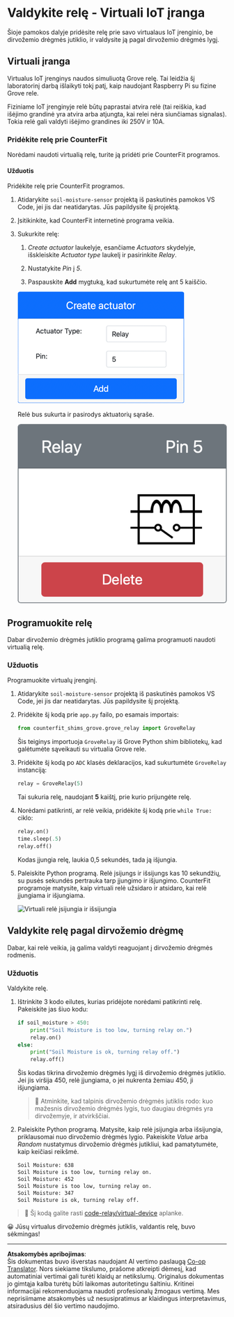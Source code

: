 <!--
CO_OP_TRANSLATOR_METADATA:
{
  "original_hash": "f8f541ee945545017a51aaf309aa37c3",
  "translation_date": "2025-08-28T20:43:52+00:00",
  "source_file": "2-farm/lessons/3-automated-plant-watering/virtual-device-relay.md",
  "language_code": "lt"
}
-->
# Valdykite relę - Virtuali IoT įranga

Šioje pamokos dalyje pridėsite relę prie savo virtualaus IoT įrenginio, be dirvožemio drėgmės jutiklio, ir valdysite ją pagal dirvožemio drėgmės lygį.

## Virtuali įranga

Virtualus IoT įrenginys naudos simuliuotą Grove relę. Tai leidžia šį laboratorinį darbą išlaikyti tokį patį, kaip naudojant Raspberry Pi su fizine Grove rele.

Fiziniame IoT įrenginyje relė būtų paprastai atvira relė (tai reiškia, kad išėjimo grandinė yra atvira arba atjungta, kai relei nėra siunčiamas signalas). Tokia relė gali valdyti išėjimo grandines iki 250V ir 10A.

### Pridėkite relę prie CounterFit

Norėdami naudoti virtualią relę, turite ją pridėti prie CounterFit programos.

#### Užduotis

Pridėkite relę prie CounterFit programos.

1. Atidarykite `soil-moisture-sensor` projektą iš paskutinės pamokos VS Code, jei jis dar neatidarytas. Jūs papildysite šį projektą.

1. Įsitikinkite, kad CounterFit internetinė programa veikia.

1. Sukurkite relę:

    1. *Create actuator* laukelyje, esančiame *Actuators* skydelyje, išskleiskite *Actuator type* laukelį ir pasirinkite *Relay*.

    1. Nustatykite *Pin* į *5*.

    1. Paspauskite **Add** mygtuką, kad sukurtumėte relę ant 5 kaiščio.

    ![Relės nustatymai](../../../../../translated_images/counterfit-create-relay.fa7c40fd0f2f6afc33b35ea94fcb235085be4861e14e3fe6b9b7bcfc82d1c888.lt.png)

    Relė bus sukurta ir pasirodys aktuatorių sąraše.

    ![Sukurta relė](../../../../../translated_images/counterfit-relay.bbf74c1dbdc8b9acd983367fcbd06703a402aefef6af54ddb28e11307ba8a12c.lt.png)

## Programuokite relę

Dabar dirvožemio drėgmės jutiklio programą galima programuoti naudoti virtualią relę.

### Užduotis

Programuokite virtualų įrenginį.

1. Atidarykite `soil-moisture-sensor` projektą iš paskutinės pamokos VS Code, jei jis dar neatidarytas. Jūs papildysite šį projektą.

1. Pridėkite šį kodą prie `app.py` failo, po esamais importais:

    ```python
    from counterfit_shims_grove.grove_relay import GroveRelay
    ```

    Šis teiginys importuoja `GroveRelay` iš Grove Python shim bibliotekų, kad galėtumėte sąveikauti su virtualia Grove rele.

1. Pridėkite šį kodą po `ADC` klasės deklaracijos, kad sukurtumėte `GroveRelay` instanciją:

    ```python
    relay = GroveRelay(5)
    ```

    Tai sukuria relę, naudojant **5** kaištį, prie kurio prijungėte relę.

1. Norėdami patikrinti, ar relė veikia, pridėkite šį kodą prie `while True:` ciklo:

    ```python
    relay.on()
    time.sleep(.5)
    relay.off()
    ```

    Kodas įjungia relę, laukia 0,5 sekundės, tada ją išjungia.

1. Paleiskite Python programą. Relė įsijungs ir išsijungs kas 10 sekundžių, su pusės sekundės pertrauka tarp įjungimo ir išjungimo. CounterFit programoje matysite, kaip virtuali relė užsidaro ir atsidaro, kai relė įjungiama ir išjungiama.

    ![Virtuali relė įsijungia ir išsijungia](../../../../../images/virtual-relay-turn-on-off.gif)

## Valdykite relę pagal dirvožemio drėgmę

Dabar, kai relė veikia, ją galima valdyti reaguojant į dirvožemio drėgmės rodmenis.

### Užduotis

Valdykite relę.

1. Ištrinkite 3 kodo eilutes, kurias pridėjote norėdami patikrinti relę. Pakeiskite jas šiuo kodu:

    ```python
    if soil_moisture > 450:
        print("Soil Moisture is too low, turning relay on.")
        relay.on()
    else:
        print("Soil Moisture is ok, turning relay off.")
        relay.off()
    ```

    Šis kodas tikrina dirvožemio drėgmės lygį iš dirvožemio drėgmės jutiklio. Jei jis viršija 450, relė įjungiama, o jei nukrenta žemiau 450, ji išjungiama.

    > 💁 Atminkite, kad talpinis dirvožemio drėgmės jutiklis rodo: kuo mažesnis dirvožemio drėgmės lygis, tuo daugiau drėgmės yra dirvožemyje, ir atvirkščiai.

1. Paleiskite Python programą. Matysite, kaip relė įsijungia arba išsijungia, priklausomai nuo dirvožemio drėgmės lygio. Pakeiskite *Value* arba *Random* nustatymus dirvožemio drėgmės jutikliui, kad pamatytumėte, kaip keičiasi reikšmė.

    ```output
    Soil Moisture: 638
    Soil Moisture is too low, turning relay on.
    Soil Moisture: 452
    Soil Moisture is too low, turning relay on.
    Soil Moisture: 347
    Soil Moisture is ok, turning relay off.
    ```

> 💁 Šį kodą galite rasti [code-relay/virtual-device](../../../../../2-farm/lessons/3-automated-plant-watering/code-relay/virtual-device) aplanke.

😀 Jūsų virtualus dirvožemio drėgmės jutiklis, valdantis relę, buvo sėkmingas!

---

**Atsakomybės apribojimas**:  
Šis dokumentas buvo išverstas naudojant AI vertimo paslaugą [Co-op Translator](https://github.com/Azure/co-op-translator). Nors siekiame tikslumo, prašome atkreipti dėmesį, kad automatiniai vertimai gali turėti klaidų ar netikslumų. Originalus dokumentas jo gimtąja kalba turėtų būti laikomas autoritetingu šaltiniu. Kritinei informacijai rekomenduojama naudoti profesionalų žmogaus vertimą. Mes neprisiimame atsakomybės už nesusipratimus ar klaidingus interpretavimus, atsiradusius dėl šio vertimo naudojimo.